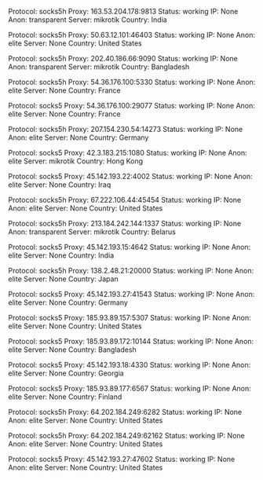 Protocol: socks5h
Proxy: 163.53.204.178:9813
Status: working
IP: None
Anon: transparent
Server: mikrotik
Country: India

Protocol: socks5h
Proxy: 50.63.12.101:46403
Status: working
IP: None
Anon: elite
Server: None
Country: United States

Protocol: socks5h
Proxy: 202.40.186.66:9090
Status: working
IP: None
Anon: transparent
Server: mikrotik
Country: Bangladesh

Protocol: socks5h
Proxy: 54.36.176.100:5330
Status: working
IP: None
Anon: elite
Server: None
Country: France

Protocol: socks5
Proxy: 54.36.176.100:29077
Status: working
IP: None
Anon: elite
Server: None
Country: France

Protocol: socks5h
Proxy: 207.154.230.54:14273
Status: working
IP: None
Anon: elite
Server: None
Country: Germany

Protocol: socks5
Proxy: 42.3.183.215:1080
Status: working
IP: None
Anon: elite
Server: mikrotik
Country: Hong Kong

Protocol: socks5
Proxy: 45.142.193.22:4002
Status: working
IP: None
Anon: elite
Server: None
Country: Iraq

Protocol: socks5h
Proxy: 67.222.106.44:45454
Status: working
IP: None
Anon: elite
Server: None
Country: United States

Protocol: socks5h
Proxy: 213.184.242.144:1337
Status: working
IP: None
Anon: transparent
Server: mikrotik
Country: Belarus

Protocol: socks5
Proxy: 45.142.193.15:4642
Status: working
IP: None
Anon: elite
Server: None
Country: India

Protocol: socks5h
Proxy: 138.2.48.21:20000
Status: working
IP: None
Anon: elite
Server: None
Country: Japan

Protocol: socks5
Proxy: 45.142.193.27:41543
Status: working
IP: None
Anon: elite
Server: None
Country: Germany

Protocol: socks5
Proxy: 185.93.89.157:5307
Status: working
IP: None
Anon: elite
Server: None
Country: United States

Protocol: socks5
Proxy: 185.93.89.172:10144
Status: working
IP: None
Anon: elite
Server: None
Country: Bangladesh

Protocol: socks5
Proxy: 45.142.193.18:4330
Status: working
IP: None
Anon: elite
Server: None
Country: Georgia

Protocol: socks5
Proxy: 185.93.89.177:6567
Status: working
IP: None
Anon: elite
Server: None
Country: Finland

Protocol: socks5h
Proxy: 64.202.184.249:6282
Status: working
IP: None
Anon: elite
Server: None
Country: United States

Protocol: socks5h
Proxy: 64.202.184.249:62162
Status: working
IP: None
Anon: elite
Server: None
Country: United States

Protocol: socks5
Proxy: 45.142.193.27:47602
Status: working
IP: None
Anon: elite
Server: None
Country: United States

